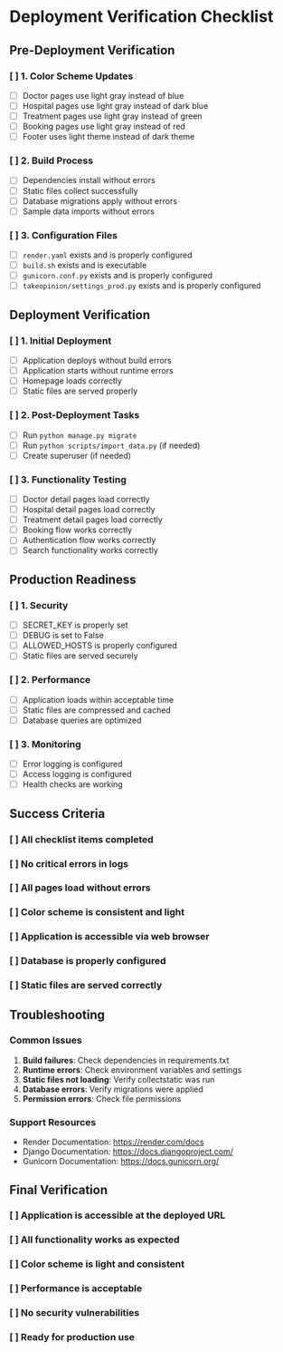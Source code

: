 # Deployment Verification Checklist

## Pre-Deployment Verification

### [ ] 1. Color Scheme Updates
- [ ] Doctor pages use light gray instead of blue
- [ ] Hospital pages use light gray instead of dark blue
- [ ] Treatment pages use light gray instead of green
- [ ] Booking pages use light gray instead of red
- [ ] Footer uses light theme instead of dark theme

### [ ] 2. Build Process
- [ ] Dependencies install without errors
- [ ] Static files collect successfully
- [ ] Database migrations apply without errors
- [ ] Sample data imports without errors

### [ ] 3. Configuration Files
- [ ] `render.yaml` exists and is properly configured
- [ ] `build.sh` exists and is executable
- [ ] `gunicorn.conf.py` exists and is properly configured
- [ ] `takeopinion/settings_prod.py` exists and is properly configured

## Deployment Verification

### [ ] 1. Initial Deployment
- [ ] Application deploys without build errors
- [ ] Application starts without runtime errors
- [ ] Homepage loads correctly
- [ ] Static files are served properly

### [ ] 2. Post-Deployment Tasks
- [ ] Run `python manage.py migrate`
- [ ] Run `python scripts/import_data.py` (if needed)
- [ ] Create superuser (if needed)

### [ ] 3. Functionality Testing
- [ ] Doctor detail pages load correctly
- [ ] Hospital detail pages load correctly
- [ ] Treatment detail pages load correctly
- [ ] Booking flow works correctly
- [ ] Authentication flow works correctly
- [ ] Search functionality works correctly

## Production Readiness

### [ ] 1. Security
- [ ] SECRET_KEY is properly set
- [ ] DEBUG is set to False
- [ ] ALLOWED_HOSTS is properly configured
- [ ] Static files are served securely

### [ ] 2. Performance
- [ ] Application loads within acceptable time
- [ ] Static files are compressed and cached
- [ ] Database queries are optimized

### [ ] 3. Monitoring
- [ ] Error logging is configured
- [ ] Access logging is configured
- [ ] Health checks are working

## Success Criteria

### [ ] All checklist items completed
### [ ] No critical errors in logs
### [ ] All pages load without errors
### [ ] Color scheme is consistent and light
### [ ] Application is accessible via web browser
### [ ] Database is properly configured
### [ ] Static files are served correctly

## Troubleshooting

### Common Issues
1. **Build failures**: Check dependencies in requirements.txt
2. **Runtime errors**: Check environment variables and settings
3. **Static files not loading**: Verify collectstatic was run
4. **Database errors**: Verify migrations were applied
5. **Permission errors**: Check file permissions

### Support Resources
- Render Documentation: https://render.com/docs
- Django Documentation: https://docs.djangoproject.com/
- Gunicorn Documentation: https://docs.gunicorn.org/

## Final Verification

### [ ] Application is accessible at the deployed URL
### [ ] All functionality works as expected
### [ ] Color scheme is light and consistent
### [ ] Performance is acceptable
### [ ] No security vulnerabilities
### [ ] Ready for production use